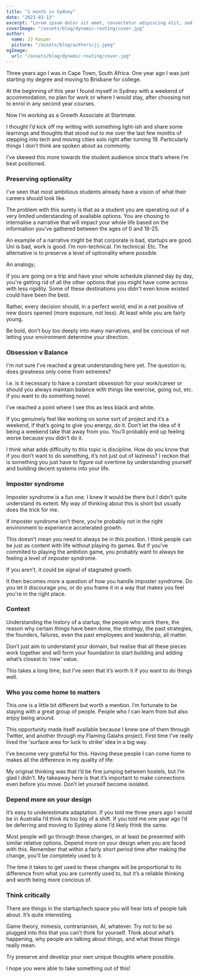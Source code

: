 ```yaml
---
title: "1 month in Sydney"
date: "2023-03-13"
excerpt: "Lorem ipsum dolor sit amet, consectetur adipiscing elit, sed do eiusmod tempor incididunt ut labore et dolore magna aliqua. Praesent elementum facilisis leo vel fringilla est ullamcorper eget. At imperdiet dui accumsan sit amet nulla facilities morbi tempus."
coverImage: "/assets/blog/dynamic-routing/cover.jpg"
author:
  name: JJ Kasper
  picture: "/assets/blog/authors/jj.jpeg"
ogImage:
  url: "/assets/blog/dynamic-routing/cover.jpg"
---
```


Three years ago I was in Cape Town, South Africa. One year ago I was just starting my degree and moving to Brisbane for college.

At the beginning of this year I found myself in Sydney with a weekend of accommodation, no plan for work or where I would stay, after choosing not to enrol in any second year courses.

Now I’m working as a Growth Associate at Startmate.

I thought I’d kick off my writing with something light-ish and share some learnings and thoughts that stood out to me over the last few months of stepping into tech and moving cities solo right after turning 19. Particularly things I don’t think are spoken about as commonly.

I’ve skewed this more towards the student audience since that’s where I’m best positioned.

### Preserving optionality

I've seen that most ambitious students already have a vision of what their careers should look like.

The problem with this surety is that as a student you are operating out of a very limited understanding of available options. You are chosing to internalise a narrative that will impact your whole life based on the information you’ve gathered between the ages of 0 and 18-25.

An example of a narrative might be that corporate is bad, startups are good. Uni is bad, work is good. I’m non-technical. I’m technical. Etc. The alternative is to preserve a level of optionality where possible.

An analogy;

If you are going on a trip and have your whole schedule planned day by day, you're getting rid of all the other options that you might have come across with less rigidity. Some of these destinations you didn't even know existed could have been the best.

Rather, every decision should, in a perfect world, end in a net positive of new doors opened (more exposure, not less). At least while you are fairly young.

Be bold, don’t buy too deeply into many narratives, and be concious of not letting your environment determine your direction.

### Obsession v Balance

I'm not sure I've reached a great understanding here yet. The question is; does greatness only come from extremes?

I.e. is it necessary to have a constant obsession for your work/career or should you always maintain balance with things like exercise, going out, etc. if you want to do something novel.

I’ve reached a point where I see this as less black and white.

If you genuinely feel like working on some sort of project and it’s a weekend, if that’s going to give you energy, do it. Don’t let the idea of it being a weekend take that away from you. You’ll probably end up feeling worse because you didn’t do it.

I think what adds difficulty to this topic is discipline. How do you know that if you don’t want to do something, it’s not just out of laziness? I reckon that is something you just have to figure out overtime by understanding yourself and building decent systems into your life.

### Imposter syndrome

Imposter syndrome is a fun one. I knew it would be there but I didn't quite understand its extent. My way of thinking about this is short but usually does the trick for me.

If imposter syndrome isn’t there, you’re probably not in the right environment to experience accelerated growth.

This doesn’t mean you need to always be in this position. I think people can be just as content with life without playing its games. But if you've commited to playing the ambition game, you probably want to always be feeling a level of imposter syndrome.

If you aren’t, it could be signal of stagnated growth.

It then becomes more a question of how you handle imposter syndrome. Do you let it discourage you, or do you frame it in a way that makes you feel you're in the right place.

### Context

Understanding the history of a startup, the people who work there, the reason why certain things have been done, the strategy, the past strategies, the founders, failures, even the past employees and leadership, all matter.

Don’t just aim to understand your domain, but realise that all these pieces work together and will form your foundation to start building and adding what’s closest to 'new' value.

This takes a long time, but I’ve seen that it’s worth it if you want to do things well.

### Who you come home to matters

This one is a little bit different but worth a mention. I’m fortunate to be staying with a great group of people. People who I can learn from but also enjoy being around.

This opportunity made itself available because I knew one of them through Twitter, and another through my Flaming Galahs project. First time I've really lived the 'surface area for luck to strike' idea in a big way.

I’ve become very grateful for this. Having these people I can come home to makes all the difference in my quality of life.

My original thinking was that I’d be fine jumping between hostels, but I’m glad I didn’t. My takeaway here is that it’s important to make connections even before you move. Don’t let yourself become isolated.

### Depend more on your design

It’s easy to underestimate adaptation. If you told me three years ago I would be in Australia I’d think its too big of a shift. If you told me one year ago I’d be deferring and moving to Sydney alone I’d likely think the same.

Most people will go through these changes, or at least be presented with similar relative options. Depend more on your design when you are faced with this. Remember that within a fairly short period time after making the change, you’ll be completely used to it.

The time it takes to get used to these changes will be proportional to its difference from what you are currently used to, but it’s a reliable thinking and worth being more concious of.

### Think critically

There are things in the startup/tech space you will hear lots of people talk about. It’s quite interesting.

Game theory, mimesis, contrarianism, AI, whatever. Try not to be so plugged into this that you can’t think for yourself. Think about what’s happening, why people are talking about things, and what these things really mean.

Try preserve and develop your own unique thoughts where possible.

I hope you were able to take something out of this!

